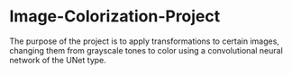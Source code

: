 # Image-Colorization-Project
The purpose of the project is to apply transformations to certain images, changing them from grayscale tones to color using a convolutional neural network of the UNet type.
